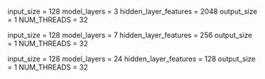 input_size = 128
model_layers = 3
hidden_layer_features = 2048
output_size = 1
NUM_THREADS = 32

input_size = 128
model_layers = 7
hidden_layer_features = 256
output_size = 1
NUM_THREADS = 32

input_size = 128
model_layers = 24
hidden_layer_features = 128
output_size = 1
NUM_THREADS = 32